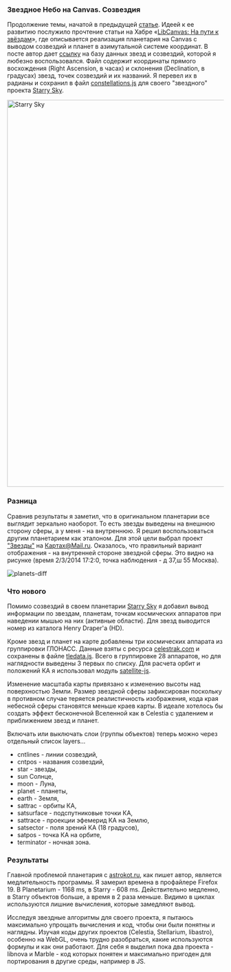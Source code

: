 <!--2014-03-02 18:53:53-->
### Звездное Небо на Canvas. Созвездия 
Продолжение темы, начатой в предыдущей [статье](http://habrahabr.ru/post/189692/). Идеей к ее развитию послужило прочтение статьи на Хабре &laquo;[LibCanvas: На пути к звёздам](http://habrahabr.ru/post/181554/)&raquo;, где описывается реализация планетария на Canvas с выводом созвездий и планет в азимутальной системе координат. В посте автор дает [ссылку](http://astrokot.ru/planetarium/js/modules/Stars.js) на базу данных звезд и созвездий, которой я любезно воспользовался. Файл содержит координаты прямого восхождения (Right Ascension, в часах)  и склонения (Declination, в градусах) звезд, точек созвездий и их названий. Я перевел их в радианы и сохранил в файл [constellations.js](http://dbcartajs.appspot.com/data/constellations.js) для своего "звездного" проекта [Starry Sky](http://dbcartajs.appspot.com/starry.html).

<img src="http://habrastorage.org/files/c3c/22d/7a5/c3c22d7a5767401fa36afda82471c12e.png" alt="Starry Sky" width="900px"/>

### Разница

Сравнив результаты я заметил, что в оригинальном планетарии все выглядит зеркально наоборот. То есть звезды выведены на внешнюю сторону сферы, а у меня - на внутреннюю. Я решил воспользоваться другим планетарием как эталоном. Для этой цели выбрал проект ["Звезды"](http://maps.mail.ru/stars.html) на Картах@Mail.ru. Оказалось, что правильный вариант отображения - на внутренней стороне звездной сферы. Это видно на рисунке (время 2/3/2014 17:2:0, точка наблюдения - д 37,ш 55 Москва).

![planets-diff](http://habrastorage.org/files/723/750/002/7237500027db40eca6224d9659344f2a.png)

### Что нового

Помимо созвездий в своем планетарии [Starry Sky](http://dbcartajs.appspot.com/starry.html) я добавил вывод информации по звездам, планетам, точкам космических аппаратов при наведении мышью на них (активные области). 
Для звезд выводится номер из каталога Henry Draper'a (HD).

Кроме звезд и планет на карте добавлены три космических аппарата из группировки ГЛОНАСС. Данные взяты с ресурса [celestrak.com](http://celestrak.com) и сохранены в файле [tledata.js](http://dbcartajs.appspot.com/data/tledata.js). Всего в группировке 28 аппаратов, но для наглядности выведены 3 первых по списку. Для расчета орбит и положений КА я использовал модуль [satellite-js](https://github.com/shashwatak/satellite-js).

Изменение масштаба карты привязано к изменению высоты над поверхностью Земли. Размер звездной сферы зафиксирован поскольку в противном случае теряется реалистичность изображения, кода края небесной сферы становятся меньше краев карты. В идеале хотелось бы создать эффект бесконечной Вселенной как в Celestia с удалением и приближением звезд и планет.

Включать или выключать слои (группы объектов) теперь можно через отдельный список layers...

* cntlines - линии созвездий,
* cntpos - названия созвездий,
* star - звезды,
* sun Солнце,
* moon - Луна,
* planet - планеты,
* earth - Земля,
* sattrac - орбиты КА,
* satsurface - подспутниковые точки КА,
* sattrace - проекции эфемерид КА на Землю,
* satsector - поля зрений КА (18 градусов),
* satpos - точка КА на орбите,
* terminator - ночная зона.

### Результаты

Главной проблемой планетария с [astrokot.ru](http://astrokot.ru/planetarium/dev/planetarium.html), как пишет автор, является медлительность программы. Я замерил времена в профайлере Firefox 19. В Planetarium - 1168 ms, в Starry - 608 ms. Действительно медленно, в Starry объектов больше, а время в 2 раза меньше. Видимо в циклах используются лишние вычисления, которые замедляют вывод.

Исследуя звездные алгоритмы для своего проекта, я пытаюсь максимально упрощать вычисления и код, чтобы они были понятны и наглядны. Изучая коды других проектов (Celestia, Stellarium, libastro), особенно на WebGL, очень трудно разобраться, какие используются формулы и как они работают. Для себя я выделил пока два проекта - libnova и Marble - код которых  понятен и максимально пригоден для портирования в другие среды, например в JS.